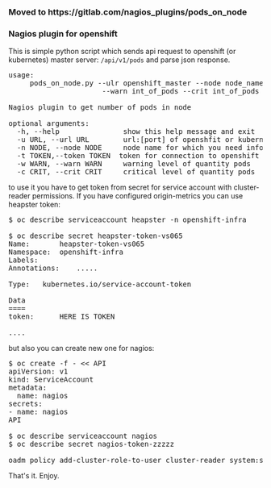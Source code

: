 <h3>Moved to https://gitlab.com/nagios_plugins/pods_on_node </h3>

<H3> Nagios plugin for openshift </h3>

This is simple python script which sends api request to openshift (or kubernetes) master server: `/api/v1/pods` and parse json response.
<pre>
usage:
	 pods_on_node.py --ulr openshift_master --node node_name --token bearer_token 
	                  --warn int_of_pods --crit int_of_pods

Nagios plugin to get number of pods in node

optional arguments:
  -h, --help               show this help message and exit
  -u URL, --url URL        url:[port] of openshfit or kubernetes master server
  -n NODE, --node NODE     node name for which you need info
  -t TOKEN,--token TOKEN  token for connection to openshift master
  -w WARN, --warn WARN     warning level of quantity pods
  -c CRIT, --crit CRIT     critical level of quantity pods
</pre>
to use it you have to get token from secret for service account with cluster-reader permissions. If you have configured origin-metrics you can use heapster token:
<pre>
$ oc describe serviceaccount heapster -n openshift-infra

$ oc describe secret heapster-token-vs065
Name:		heapster-token-vs065
Namespace:	openshift-infra
Labels:		<none>
Annotations:	.....

Type:	kubernetes.io/service-account-token

Data
====
token:		HERE IS TOKEN

....
</pre>

but also you can create new one for nagios:
<pre>
$ oc create -f - << API
apiVersion: v1
kind: ServiceAccount
metadata:
  name: nagios
secrets:
- name: nagios
API

$ oc describe serviceaccount nagios
$ oc describe secret nagios-token-zzzzz

oadm policy add-cluster-role-to-user cluster-reader system:serviceaccount:openshift-infra:nagios
</pre>

That's it. Enjoy.
